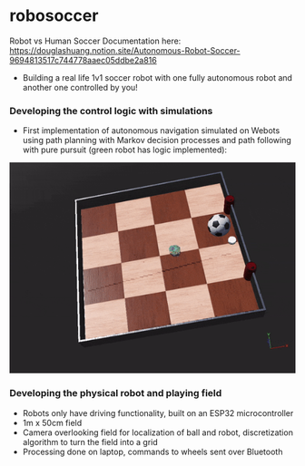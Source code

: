 # robosoccer
Robot vs Human Soccer
Documentation here: https://douglashuang.notion.site/Autonomous-Robot-Soccer-9694813517c744778aaec05ddbe2a816

- Building a real life 1v1 soccer robot with one fully autonomous robot and another one controlled by you!


### Developing the control logic with simulations
- First implementation of autonomous navigation simulated on Webots using path planning with Markov decision processes and path following with pure pursuit (green robot has logic implemented):

<img src="https://github.com/douglashuangg/robosoccer/blob/main/PurePursuit.gif" alt="GIF" width="600">


### Developing the physical robot and playing field
- Robots only have driving functionality, built on an ESP32 microcontroller
- 1m x 50cm field
- Camera overlooking field for localization of ball and robot, discretization algorithm to turn the field into a grid
- Processing done on laptop, commands to wheels sent over Bluetooth
